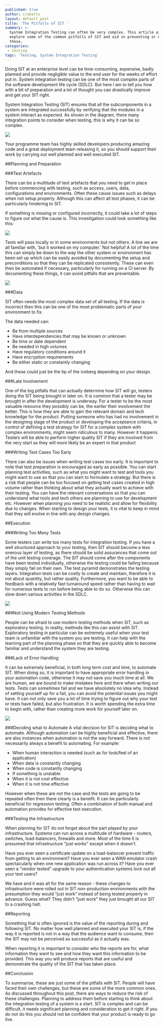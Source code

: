 ```yaml
---
published: true
author: croberts
layout: default_post
title: 'The Pitfalls of SIT '
summary: >-
  System Integration Testing can often be very complex. This article aims to
  explore some of the common pitfalls of SIT and aid in preventing or overcoming
  these.
categories:
 - testing
tags: 'Testing, System Integration Testing'
---
```

Doing SIT at an enterprise level can be time-consuming, expensive, badly planned and provide negligible value to the end user for the weeks of effort put in. System integration testing can be one of the most complex parts of the software development life cycle (SDLC). But here I am to tell you how with a bit of preparation and a lot of thought you can drastically improve and get your SIT right. 

System Integration Testing (SIT) ensures that all the subcomponents in a system are integrated successfully by verifying that the modules in a system interact as expected. As shown in the diagram, there many integration points to consider when testing, this is why it can be so complex. 

<img src='{{site.github.url}}/croberts/assets/SIT-1.png'/>

Your programme team has highly skilled developers producing amazing code and a great deployment team releasing it, so you should support their work by carrying out well planned and well executed SIT.

##Planning and Preparation 

###Test Artefacts 

There can be a multitude of test artefacts that you need to get in place before commencing with testing, such as access, users, data, configurations and environments. Often these cause issues such as delays when not setup properly. Although this can affect all test phases, it can be particularly hindering to SIT. 

If something is missing or configured incorrectly, it could take a lot of steps to figure out what the cause is. This investigation could look something like this: 

<img src='{{site.github.url}}/croberts/assets/SIT-flow.PNG'/>

Tests will pass locally or in some environments but not others. A line we are all familiar with, ‘but it worked on my computer.’ Not helpful! A lot of the time this can simply be down to the way the other system or environment has been set up which can be easily avoided by documenting the setup and preconditions so that they can be replicated consistently. These can even then be automated if necessary, particularly for running on a CI server. By documenting these things, it can avoid pitfalls that are preventable. 

<img src='{{site.github.url}}/croberts/assets/SIT-2.png'/>

###Data

SIT often needs the most complex data set of all testing. If the data is incorrect then this can be one of the most problematic parts of your environment to fix. 

The data needed can: 

  - Be from multiple sources 
  - Have interdependencies that may be known or unknown
  - Be time or date dependent 
  - Be needed in high volumes
  - Have regulatory conditions around it 
  - Have encryption requirements
  - Be either static or constantly changing

And these could just be the tip of the iceberg depending on your design. 

###Late Involvement 

One of the big pitfalls that can actually determine how SIT will go, testers doing the SIT being brought in later on. It is common that a tester may be brought in after the development is underway. For a tester to be the most valuable resource they possibly can be, the earlier their involvement the better. This is how they are able to gain the relevant domain and tech knowledge for the product. Putting someone who has had no involvement in the designing stage of the product or developing the acceptance criteria, in control of defining a test strategy for SIT for a complex system with complex environments, might seem ridiculous to many. However it happens. Testers will be able to perform higher quality SIT if they are involved from the very start as they will more likely be an expert in that product

###Writing Test Cases Too Early 

There can also be issues when writing test cases too early. It is important to note that test preparation is encouraged as early as possible. You can start planning test activities, such as what you might want to test and tools you might want to use so that you can start to formulate a strategy. But there is a risk that people can be too focused on getting test cases created in high volume rather than thinking about what they actually want to achieve with their testing. You can have the relevant conversations so that you can understand what tools and tech others are planning to use for development etc. However when planning you need to be realistic and allow for flexibility due to changes. When starting to design your tests, it is vital to keep in mind that they will evolve in line with any design changes. 

##Execution

###Writing Too Many Tests 

Some testers can write too many tests for integration testing. If you have a well structured approach to your testing, then SIT should become a less onerous layer of testing, as there should be solid assurances that come out of the unit testing coverage. The SIT should come after the components have been tested individually, otherwise the testing could be failing because they simply fail on their own. The test pyramid demonstrates the testing layers. Integration tests can be costly to create and maintain, therefore it is not about quantity, but rather quality. Furthermore, you want to be able to feedback with a relatively fast turnaround speed rather than having to wait for numerous tests to run before being able to do so. Otherwise this can slow down various activities in the SDLC.

<img src='{{site.github.url}}/croberts/assets/SIT-3.png'/>

###Not Using Modern Testing Methods 

People can be afraid to use modern testing methods when SIT, such as exploratory testing. In reality, methods like this can assist with SIT. Exploratory testing in particular can be extremely useful when your test team is unfamiliar with the system you are testing. It can help with the learning part of the planning phase so that they are quickly able to become familiar and understand the system they are testing. 

###Lack of Error Handling 

It can be extremely beneficial, in both long term cost and time, to automate  SIT. When doing so, it is important to have appropriate error handling in your automation code, otherwise it may not save you much time at all. We are human, we are bound to make mistakes here and there when writing our tests. Tests can sometimes fail and we have absolutely no idea why. Instead of setting yourself up for a fail, you can avoid the potential issues you might have. It can not only save you a lot of time trying to figure out why your test or tests have failed, but also frustration. It is worth spending the extra time to begin with, rather than creating more work for yourself later on.    

<img src='{{site.github.url}}/croberts/assets/SIT-4.png'/>

###Deciding what to Automate 
A vital decision for SIT is deciding what to automate. Although automation can be highly beneficial and effective, there are also instances when automation is not the way forward. There is not necessarily always a benefit to automating. For example:

  - When human interaction is needed (such as for look/feel of an application)
  - When data is constantly changing 
  - When code is constantly changing 
  - If something is unstable 
  - When it is not cost effective
  - When it is not time effective 

However when these are not the case and the tests are going to be repeated often then there clearly is a benefit. It can be particularly beneficial for regression testing. Often a combination of both manual and automation provides for effective test execution. 

###Testing the Infrastructure

When planning for SIT do not forget about the part played by your infrastructure. Systems can run across a multitude of hardware  - routers, switches, load-balancers, firewalls and more. Most of the time it is presumed that infrastructure “just works” except when it doesn’t.

Have you ever seen a certificate update on a load-balancer prevent traffic from getting to an environment?
Have you ever seen a WAN emulator crash spectacularly when one new application was run across it?
Have you ever seen a “vendor tested” upgrade to your authentication systems lock out all your test users?

We have and it was all for the same reason  - these changes to infrastructure were rolled out in SIT non-production environments with the presumption they would “just work” instead of being tested properly in advance. Guess what? They didn’t “just work” they just brought all our SIT to a crashing halt.

##Reporting 

Something that is often ignored is the value of the reporting during and following SIT. No matter how well planned and executed your SIT is, if the way it is reported is not in a way that the audience want to consume, then the SIT may not be perceived as successful as it actually was. 

When reporting it is important to consider who the reports are for, what information they want to see and how they want this information to be provided. This way you will produce reports that are useful and demonstrate the quality of the SIT that has taken place. 

##Conclusion 

To summarise, these are just some of the pitfalls with SIT. People will have faced their own challenges, but these are some of the more common ones. As discussed throughout this post, there are ways to reduce the risk of these challenges. Planning to address them before starting to think about the integration testing of a system is a start. SIT is complex and can be difficult, it needs significant planning and consideration to get it right. If you do not do this you should not be confident that your product is ready to go live.
